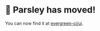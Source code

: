 # 🚨 Parsley has moved!

 You can now find it at [evergreen-ci/ui](https://github.com/evergreen-ci/ui/tree/main/apps/parsley).

